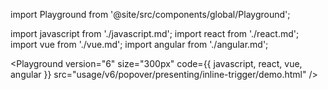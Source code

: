 import Playground from '@site/src/components/global/Playground';

import javascript from './javascript.md';
import react from './react.md';
import vue from './vue.md';
import angular from './angular.md';

<Playground
version="6"
size="300px"
code={{ javascript, react, vue, angular }}
src="usage/v6/popover/presenting/inline-trigger/demo.html"
/>
